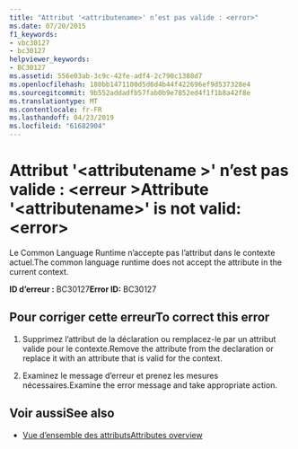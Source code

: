 ```yaml
---
title: "Attribut '<attributename>' n’est pas valide : <error>"
ms.date: 07/20/2015
f1_keywords:
- vbc30127
- bc30127
helpviewer_keywords:
- BC30127
ms.assetid: 556e03ab-3c9c-42fe-adf4-2c790c1388d7
ms.openlocfilehash: 180bb1471100d5d6d4b44f422696ef9d537328e4
ms.sourcegitcommit: 9b552addadfb57fab0b9e7852ed4f1f1b8a42f8e
ms.translationtype: MT
ms.contentlocale: fr-FR
ms.lasthandoff: 04/23/2019
ms.locfileid: "61682904"
---
```

# <a name="attribute-attributename-is-not-valid-error"></a><span data-ttu-id="9fd98-102">Attribut '\<attributename >' n’est pas valide : \<erreur ></span><span class="sxs-lookup"><span data-stu-id="9fd98-102">Attribute '\<attributename>' is not valid: \<error></span></span>
<span data-ttu-id="9fd98-103">Le Common Language Runtime n’accepte pas l’attribut dans le contexte actuel.</span><span class="sxs-lookup"><span data-stu-id="9fd98-103">The common language runtime does not accept the attribute in the current context.</span></span>  
  
 <span data-ttu-id="9fd98-104">**ID d’erreur :** BC30127</span><span class="sxs-lookup"><span data-stu-id="9fd98-104">**Error ID:** BC30127</span></span>  
  
## <a name="to-correct-this-error"></a><span data-ttu-id="9fd98-105">Pour corriger cette erreur</span><span class="sxs-lookup"><span data-stu-id="9fd98-105">To correct this error</span></span>  
  
1. <span data-ttu-id="9fd98-106">Supprimez l’attribut de la déclaration ou remplacez-le par un attribut valide pour le contexte.</span><span class="sxs-lookup"><span data-stu-id="9fd98-106">Remove the attribute from the declaration or replace it with an attribute that is valid for the context.</span></span>  
  
2. <span data-ttu-id="9fd98-107">Examinez le message d’erreur et prenez les mesures nécessaires.</span><span class="sxs-lookup"><span data-stu-id="9fd98-107">Examine the error message and take appropriate action.</span></span>  
  
## <a name="see-also"></a><span data-ttu-id="9fd98-108">Voir aussi</span><span class="sxs-lookup"><span data-stu-id="9fd98-108">See also</span></span>

- [<span data-ttu-id="9fd98-109">Vue d’ensemble des attributs</span><span class="sxs-lookup"><span data-stu-id="9fd98-109">Attributes overview</span></span>](~/docs/visual-basic/programming-guide/concepts/attributes/index.md)
